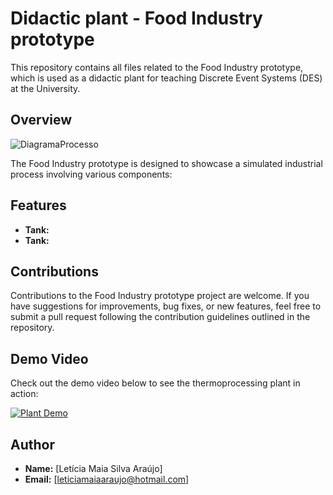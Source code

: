 # Didactic plant - Food Industry prototype

This repository contains all files related to the Food Industry prototype, which is used as a didactic plant for teaching Discrete Event Systems (DES) at the University.

## Overview

![DiagramaProcesso](https://github.com/user-attachments/assets/c0f4e49f-f655-417e-a9c4-25ce678d64ac)

The Food Industry prototype is designed to showcase a simulated industrial process involving various components:

## Features
- **Tank:** 
- **Tank:**

## Contributions
Contributions to the Food Industry prototype project are welcome. If you have suggestions for improvements, bug fixes, or new features, feel free to submit a pull request following the contribution guidelines outlined in the repository.

## Demo Video
Check out the demo video below to see the thermoprocessing plant in action:

[![Plant Demo](https://i.ytimg.com/an_webp/k9jxNk2qpIw/mqdefault_6s.webp?du=3000&sqp=CKTYk7IG&rs=AOn4CLDBO_ncY1Nsaqap1NpN2uyEowkwXw)](https://www.youtube.com/watch?v=4ZmwFEM_V7I)


## Author
- **Name:** [Letícia Maia Silva Araújo]
- **Email:** [leticiamaiaaraujo@hotmail.com]

